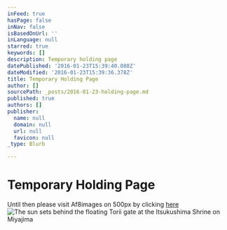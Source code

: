```yaml
---
inFeed: true
hasPage: false
inNav: false
isBasedOnUrl: ''
inLanguage: null
starred: true
keywords: []
description: Temporary holding page
datePublished: '2016-01-23T15:39:40.088Z'
dateModified: '2016-01-23T15:39:36.378Z'
title: Temporary Holding Page
author: []
sourcePath: _posts/2016-01-23-holding-page.md
published: true
authors: []
publisher:
  name: null
  domain: null
  url: null
  favicon: null
_type: Blurb

---
```

# Temporary Holding Page

Until then please visit Af8images on 500px by clicking [here][0]
![The sun sets behind the floating Torii gate at the Itsukushima Shrine on Miyajima](https://s3-us-west-2.amazonaws.com/the-grid-img/p/9ba771401f57f0c1077101cf6c1047333a1699f6.jpg)

[0]: https://500px.com/af8